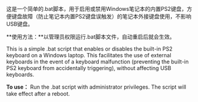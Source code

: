 这是一个简单的.bat脚本，用于启用或禁用Windows笔记本的内置PS2键盘，方便键盘故障（防止笔记本内置PS2键盘误触发）的笔记本外接键盘使用，不影响USB键盘。

**使用方法：**以管理员权限运行.bat脚本文件，自动重启后就会生效。


This is a simple .bat script that enables or disables the built-in PS2 keyboard on a Windows laptop. This facilitates the use of external keyboards in the event of a keyboard malfunction (preventing the built-in PS2 keyboard from accidentally triggering), without affecting USB keyboards.

**To use：** Run the .bat script with administrator privileges. The script will take effect after a reboot.
